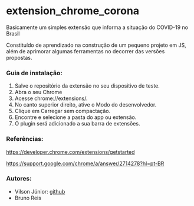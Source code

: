 # extension_chrome_corona

Basicamente um simples extensão que informa a situação do COVID-19 no Brasil

Constituído de aprendizado na construção de um pequeno projeto em JS, além de aprimorar algumas ferramentas no decorrer das versões propostas.


### Guia de instalação:
1. Salve o repositório da extensão no seu dispositivo de teste.
2. Abra o seu Chrome
3. Acesse chrome://extensions/.
4. No canto superior direito, ative o Modo do desenvolvedor.
5. Clique em Carregar sem compactação.
6. Encontre e selecione a pasta do app ou extensão.
7. O plugin será adicionado a sua barra de extensões.

### Referências:

<https://developer.chrome.com/extensions/getstarted>

<https://support.google.com/chrome/a/answer/2714278?hl=pt-BR>

### Autores:
- Vilson Júnior: [github](https://github.com/vilsonjunior)
- Bruno Reis
